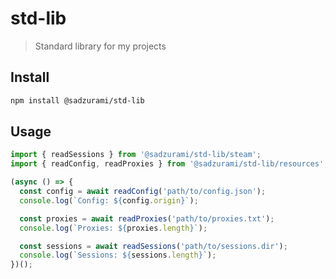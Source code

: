 # std-lib

> Standard library for my projects

## Install

```sh
npm install @sadzurami/std-lib
```

## Usage

```ts
import { readSessions } from '@sadzurami/std-lib/steam';
import { readConfig, readProxies } from '@sadzurami/std-lib/resources';

(async () => {
  const config = await readConfig('path/to/config.json');
  console.log(`Config: ${config.origin}`);

  const proxies = await readProxies('path/to/proxies.txt');
  console.log(`Proxies: ${proxies.length}`);

  const sessions = await readSessions('path/to/sessions.dir');
  console.log(`Sessions: ${sessions.length}`);
})();
```
